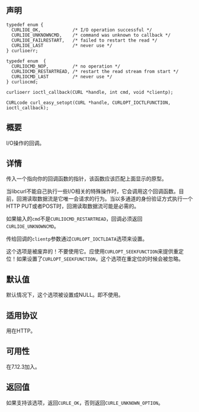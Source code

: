 ## 声明

```
typedef enum {
  CURLIOE_OK,            /* I/O operation successful */
  CURLIOE_UNKNOWNCMD,    /* command was unknown to callback */
  CURLIOE_FAILRESTART,   /* failed to restart the read */
  CURLIOE_LAST           /* never use */
} curlioerr;
 
typedef enum  {
  CURLIOCMD_NOP,         /* no operation */
  CURLIOCMD_RESTARTREAD, /* restart the read stream from start */
  CURLIOCMD_LAST         /* never use */
} curliocmd;
 
curlioerr ioctl_callback(CURL *handle, int cmd, void *clientp);
 
CURLcode curl_easy_setopt(CURL *handle, CURLOPT_IOCTLFUNCTION, ioctl_callback);
```

## 概要

I/O操作的回调。

## 详情

传入一个指向你的回调函数的指针，该函数应该匹配上面显示的原型。

当libcurl不能自己执行一些I/O相关的特殊操作时，它会调用这个回调函数。目前，回溯读取数据流是它唯一会请求的行为。当以多通道的身份验证方式执行一个HTTP PUT或者POST时，回溯读取数据流可能是必需的。

如果输入的`cmd`不是`CURLIOCMD_RESTARTREAD`，回调必须返回`CURLIOE_UNKNOWNCMD`。

传给回调的`clientp`参数通过`CURLOPT_IOCTLDATA`选项来设置。

这个选项是被废弃的！不要使用它。应使用`CURLOPT_SEEKFUNCTION`来提供重定位！如果设置了`CURLOPT_SEEKFUNCTION`，这个选项在重定位的时候会被忽略。

## 默认值

默认情况下，这个选项被设置成NULL。即不使用。

## 适用协议

用在HTTP。

## 可用性

在7.12.3加入。

## 返回值

如果支持该选项，返回`CURLE_OK`，否则返回`CURLE_UNKNOWN_OPTION`。